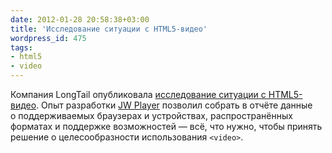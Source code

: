 ```yaml
---
date: 2012-01-28 20:58:38+03:00
title: 'Исследование ситуации с HTML5-видео'
wordpress_id: 475
tags:
- html5
- video
---
```


Компания LongTail опубликовала [исследование ситуации с HTML5-видео][1]. Опыт разработки [JW Player][2] позволил собрать в отчёте данные о поддерживаемых браузерах и устройствах, распространённых форматах и поддержке возможностей — всё, что нужно, чтобы принять решение о целесообразности использования `<video>`.

[1]: http://www.longtailvideo.com/html5/
[2]: http://www.longtailvideo.com/players/jw-flv-player/
